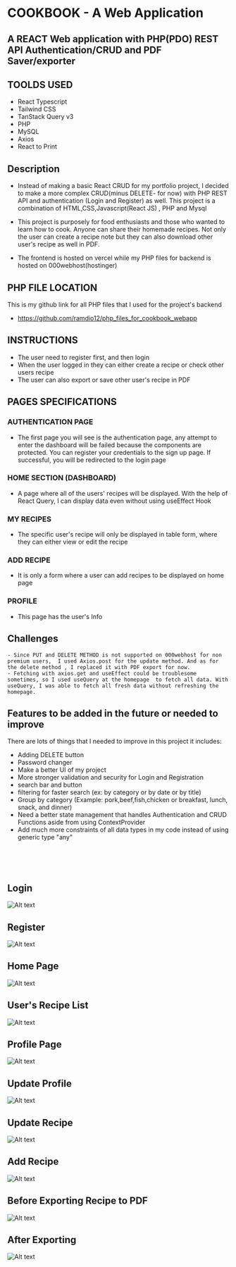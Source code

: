 # COOKBOOK - A Web Application

## A REACT Web application with PHP(PDO) REST API Authentication/CRUD and PDF Saver/exporter

## TOOLDS USED

- React Typescript
- Tailwind CSS
- TanStack Query v3
- PHP
- MySQL
- Axios
- React to Print

## Description

- Instead of making a basic React CRUD for my portfolio project, I decided to make a more complex CRUD(minus DELETE- for now) with PHP REST API and authentication (Login and Register) as well. This project is a combination of HTML,CSS,Javascript(React JS) , PHP and Mysql

- This project is purposely for food enthusiasts and those who wanted to learn how to cook. Anyone can share their homemade recipes. Not only the user can create a recipe note but they can also download other user's recipe as well in PDF.

- The frontend is hosted on vercel while my PHP files for backend is hosted on 000webhost(hostinger)

## PHP FILE LOCATION

This is my github link for all PHP files that I used for the project's backend

- https://github.com/ramdio12/php_files_for_cookbook_webapp

## INSTRUCTIONS

- The user need to register first, and then login
- When the user logged in they can either create a recipe or check other users recipe
- The user can also export or save other user's recipe in PDF

## PAGES SPECIFICATIONS

### AUTHENTICATION PAGE

- The first page you will see is the authentication page, any attempt to enter the dashboard will be failed because the components are protected. You can register your credentials to the sign up page. If successful, you will be redirected to the login page

### HOME SECTION (DASHBOARD)

- A page where all of the users' recipes will be displayed. With the help of React Query, I can display data even without using useEffect Hook

### MY RECIPES

- The specific user's recipe will only be displayed in table form, where they can either view or edit the recipe

### ADD RECIPE

- It is only a form where a user can add recipes to be displayed on home page

### PROFILE

- This page has the user's Info

## Challenges

    - Since PUT and DELETE METHOD is not supported on 000webhost for non premium users,  I used Axios.post for the update method. And as for the delete method , I replaced it with PDF export for now.
    - Fetching with axios.get and useEffect could be troublesome sometimes, so I used useQuery at the homepage  to fetch all data. With useQuery, I was able to fetch all fresh data without refreshing the homepage.

## Features to be added in the future or needed to improve

There are lots of things that I needed to improve in this project it includes:

- Adding DELETE button
- Password changer
- Make a better UI of my project
- More stronger validation and security for Login and Registration
- search bar and button
- filtering for faster search (ex: by category or by date or by title)
- Group by category (Example: pork,beef,fish,chicken or breakfast, lunch, snack, and dinner)
- Need a better state management that handles Authentication and CRUD Functions aside from using ContextProvider
- Add much more constraints of all data types in my code instead of using generic type "any"

<br>
<br>
<br>

## Login

![Alt text](/screenshots/login_new.PNG)<br>

## Register

![Alt text](/screenshots/register_new.PNG)<br>

## Home Page

![Alt text](/screenshots/dashboard_new.PNG)<br>

## User's Recipe List

![Alt text](/screenshots/userrecipes_new.PNG)<br>

## Profile Page

![Alt text](/screenshots/userprofile_new.PNG)<br>

## Update Profile

![Alt text](/screenshots/updateprofile_new.PNG)<br>

## Update Recipe

![Alt text](/screenshots/editrecipe_new.PNG)<br>

## Add Recipe

![Alt text](/screenshots/addrecipe_new.PNG)<br>

## Before Exporting Recipe to PDF

![Alt text](/screenshots/before_saving_recipe.JPG)<br>

## After Exporting

![Alt text](/screenshots/after_saving_recipe.JPG)<br>
